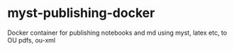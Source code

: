 # myst-publishing-docker
Docker container for publishing notebooks and md using myst, latex etc, to OU pdfs, ou-xml
